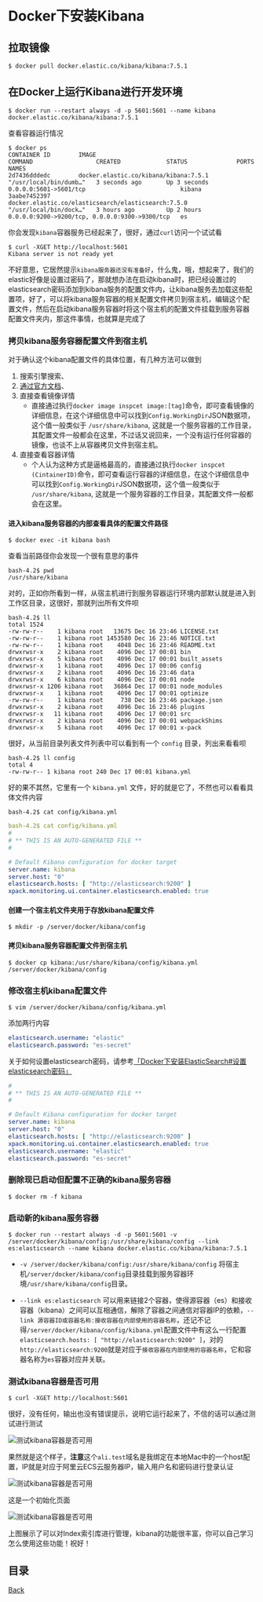 # Docker下安装Kibana

## 拉取镜像

```shell
$ docker pull docker.elastic.co/kibana/kibana:7.5.1
```

## 在Docker上运行Kibana进行开发环境

```shell
$ docker run --restart always -d -p 5601:5601 --name kibana docker.elastic.co/kibana/kibana:7.5.1
```

查看容器运行情况

```shell
$ docker ps
CONTAINER ID        IMAGE                                                 COMMAND                  CREATED             STATUS              PORTS                                            NAMES
2d7436dddedc        docker.elastic.co/kibana/kibana:7.5.1                 "/usr/local/bin/dumb…"   3 seconds ago       Up 3 seconds        0.0.0.0:5601->5601/tcp                           kibana
3aabe7452397        docker.elastic.co/elasticsearch/elasticsearch:7.5.0   "/usr/local/bin/dock…"   3 hours ago         Up 2 hours          0.0.0.0:9200->9200/tcp, 0.0.0.0:9300->9300/tcp   es
```

你会发现`kibana`容器服务已经起来了，很好，通过`curl`访问一个试试看

```shell
$ curl -XGET http://localhost:5601
Kibana server is not ready yet
```

不好意思，它居然提示`kibana服务器还没有准备好`，什么鬼，哦，想起来了，我们的elastic好像是设置过密码了，那就想办法在启动kibana时，把已经设置过的elasticsearch密码添加到kibana服务的配置文件内，让kibana服务去加载这些配置项，好了，可以将kibana服务容器的相关配置文件拷贝到宿主机，编辑这个配置文件，然后在启动kibana服务容器时将这个宿主机的配置文件挂载到服务容器配置文件夹内，那这件事情，也就算是完成了

### 拷贝kibana服务容器配置文件到宿主机

对于确认这个kibana配置文件的具体位置，有几种方法可以做到

1. 搜索引擎搜索、
2. [通过官方文档](https://www.elastic.co/guide/en/kibana/current/docker.html)、
3. 直接查看镜像详情
    - 直接通过执行`docker image inspcet image:[tag]`命令，即可查看镜像的详细信息，在这个详细信息中可以找到`Config.WorkingDir`JSON数据项，这个值一般类似于 `/usr/share/kibana`, 这就是一个服务容器的工作目录，其配置文件一般都会在这里，不过话又说回来，一个没有运行任何容器的镜像，也谈不上从容器拷贝文件到宿主机。
4. 直接查看容器详情
    - 个人认为这种方式是逼格最高的，直接通过执行`docker inspcet (CintainerID)`命令，即可查看运行容器的详细信息，在这个详细信息中可以找到`Config.WorkingDir`JSON数据项，这个值一般类似于 `/usr/share/kibana`, 这就是一个服务容器的工作目录，其配置文件一般都会在这里。

#### 进入kibana服务容器的内部查看具体的配置文件路径

```shell
$ docker exec -it kibana bash
```

查看当前路径你会发现一个很有意思的事件

```shell
bash-4.2$ pwd
/usr/share/kibana
```

对的，正如你所看到一样，从宿主机进行到服务容器运行环境内部默认就是进入到工作区目录，这很好，那就列出所有文件呗

```shell
bash-4.2$ ll
total 1524
-rw-rw-r--    1 kibana root   13675 Dec 16 23:46 LICENSE.txt
-rw-rw-r--    1 kibana root 1453580 Dec 16 23:46 NOTICE.txt
-rw-rw-r--    1 kibana root    4048 Dec 16 23:46 README.txt
drwxrwsr-x    2 kibana root    4096 Dec 17 00:01 bin
drwxrwsr-x    5 kibana root    4096 Dec 17 00:01 built_assets
drwxrwsr-x    1 kibana root    4096 Dec 17 00:06 config
drwxrwsr-x    2 kibana root    4096 Dec 16 23:46 data
drwxrwsr-x    6 kibana root    4096 Dec 17 00:01 node
drwxrwsr-x 1206 kibana root   36864 Dec 17 00:01 node_modules
drwxrwsr-x    1 kibana root    4096 Dec 17 00:01 optimize
-rw-rw-r--    1 kibana root     738 Dec 16 23:46 package.json
drwxrwsr-x    2 kibana root    4096 Dec 16 23:46 plugins
drwxrwsr-x   11 kibana root    4096 Dec 17 00:01 src
drwxrwsr-x    2 kibana root    4096 Dec 17 00:01 webpackShims
drwxrwsr-x    5 kibana root    4096 Dec 17 00:01 x-pack
```

很好，从当前目录列表文件列表中可以看到有一个 `config` 目录，列出来看看呗

```shell
bash-4.2$ ll config
total 4
-rw-rw-r-- 1 kibana root 240 Dec 17 00:01 kibana.yml
```

好的果不其然，它里有一个 `kibana.yml` 文件，好的就是它了，不然也可以看看具体文件内容

```shell
bash-4.2$ cat config/kibana.yml 
```

```yaml
bash-4.2$ cat config/kibana.yml 
#
# ** THIS IS AN AUTO-GENERATED FILE **
#

# Default Kibana configuration for docker target
server.name: kibana
server.host: "0"
elasticsearch.hosts: [ "http://elasticsearch:9200" ]
xpack.monitoring.ui.container.elasticsearch.enabled: true
```

#### 创建一个宿主机文件夹用于存放kibana配置文件

```shell
$ mkdir -p /server/docker/kibana/config
```

#### 拷贝kibana服务容器配置文件到宿主机

```shell
$ docker cp kibana:/usr/share/kibana/config/kibana.yml /server/docker/kibana/config
```

### 修改宿主机kibana配置文件

```shell
$ vim /server/docker/kibana/config/kibana.yml
```

添加两行内容

```yaml
elasticsearch.username: "elastic"
elasticsearch.password: "es-secret"
```

关于如何设置elasticsearch密码，请参考[「Docker下安装ElasticSearch#设置elasticsearch密码」](./docker-install-elasticsearch.md#%E8%AE%BE%E7%BD%AEelasticsearch%E5%AF%86%E7%A0%81)

```yaml
#
# ** THIS IS AN AUTO-GENERATED FILE **
#

# Default Kibana configuration for docker target
server.name: kibana
server.host: "0"
elasticsearch.hosts: [ "http://elasticsearch:9200" ]
xpack.monitoring.ui.container.elasticsearch.enabled: true
elasticsearch.username: "elastic"
elasticsearch.password: "es-secret"
```

### 删除现已启动但配置不正确的kibana服务容器

```shell
$ docker rm -f kibana
```

### 启动新的kibana服务容器

```shell
$ docker run --restart always -d -p 5601:5601 -v /server/docker/kibana/config:/usr/share/kibana/config --link es:elasticsearch --name kibana docker.elastic.co/kibana/kibana:7.5.1
```

- `-v /server/docker/kibana/config:/usr/share/kibana/config` 将宿主机`/server/docker/kibana/config`目录挂载到服务容器环境`/usr/share/kibana/config`目录。

- `--link es:elasticsearch` 可以用来链接2个容器，使得源容器（es）和接收容器（kibana）之间可以互相通信，解除了容器之间通信对容器IP的依赖，`--link 源容器ID或容器名称:接收容器在内部使用的容器名称`，还记不记得`/server/docker/kibana/config/kibana.yml`配置文件中有这么一行配置`elasticsearch.hosts: [ "http://elasticsearch:9200" ]`，对的`http://elasticsearch:9200`就是对应于`接收容器在内部使用的容器名称`，它和容器名称为`es`容器对应并关联。

### 测试kibana容器是否可用

```shell
$ curl -XGET http://localhost:5601
```

很好，没有任何，输出也没有错误提示，说明它运行起来了，不信的话可以通过测试进行测试

![测试kibana容器是否可用](https://lucklit.oss-cn-beijing.aliyuncs.com/written/Snip20191223_111.png)

果然就是这个样子，**注意**这个`ali.test`域名是我绑定在本地Mac中的一个host配置，IP就是对应于阿里云ECS云服务器IP，输入用户名和密码进行登录认证

![测试kibana容器是否可用](https://lucklit.oss-cn-beijing.aliyuncs.com/written/Snip20191223_112.png)

这是一个初始化页面

![测试kibana容器是否可用](https://lucklit.oss-cn-beijing.aliyuncs.com/written/Snip20191223_115.png)

上图展示了可以对Index索引库进行管理，kibana的功能很丰富，你可以自己学习怎么使用这些功能！祝好！

## 目录
[Back](../../README.md)





































